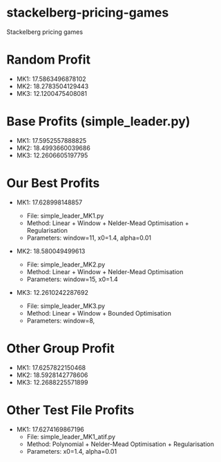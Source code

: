 # stackelberg-pricing-games

Stackelberg pricing games

# Random Profit

- MK1: 17.5863496878102
- MK2: 18.2783504129443
- MK3: 12.1200475408081

# Base Profits (simple_leader.py)

- MK1: 17.5952557888825
- MK2: 18.4993660039686
- MK3: 12.2606605197795

# Our Best Profits


- MK1: 17.628998148857
  - File: simple_leader_MK1.py
  - Method: Linear + Window + Nelder-Mead Optimisation + Regularisation 
  - Parameters: window=11, x0=1.4, alpha=0.01


- MK2: 18.580049499613
  - File: simple_leader_MK2.py
  - Method: Linear + Window + Nelder-Mead Optimisation
  - Parameters: window=15, x0=1.4


- MK3: 12.2610242287692
  - File: simple_leader_MK3.py
  - Method: Linear + Window + Bounded Optimisation
  - Parameters: window=8,

# Other Group Profit

- MK1: 17.6257822150468
- MK2: 18.5928142778606
- MK3: 12.2688225571899

# Other Test File Profits
- MK1: 17.6274169867196 
  - File: simple_leader_MK1_atif.py
  - Method: Polynomial + Nelder-Mead Optimisation + Regularisation 
  - Parameters: x0=1.4, alpha=0.01